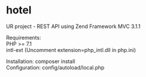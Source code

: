 # hotel
UR project - REST API using Zend Framework MVC 3.1.1

Requirements: <br>
PHP >= 7.1 <br>
intl-ext (Uncomment  extension=php_intl.dll in php.ini) <br>

Installation: composer install <br>
Configuration: config/autoload/local.php


